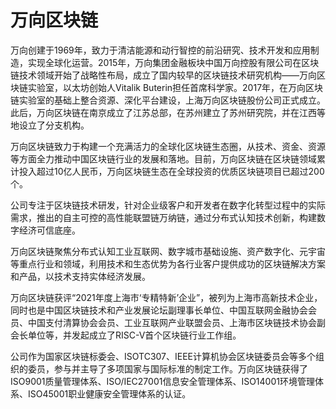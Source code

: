 # 

# 万向区块链

万向创建于1969年，致力于清洁能源和动行智控的前沿研究、技术开发和应用制造，实现全球化运营。2015年，万向集团金融板块中国万向控股有限公司在区块链技术领域开始了战略性布局，成立了国内较早的区块链技术研究机构——万向区块链实验室，以太坊创始人Vitalik Buterin担任首席科学家。2017年，在万向区块链实验室的基础上整合资源、深化平台建设，上海万向区块链股份公司正式成立。此后，万向区块链在南京成立了江苏总部，在苏州建立了苏州研究院，并在江西等地设立了分支机构。


万向区块链致力于构建一个充满活力的全球化区块链生态圈，从技术、资金、资源等方面全力推动中国区块链行业的发展和落地。目前，万向区块链在区块链领域累计投入超过10亿人民币，万向区块链生态在全球投资的优质区块链项目已超过200个。


公司专注于区块链技术研发，针对企业级客户和开发者在数字化转型过程中的实际需求，推出的自主可控的高性能联盟链万纳链，通过分布式认知技术创新，构建数字经济可信底座。


万向区块链聚焦分布式认知工业互联网、数字城市基础设施、资产数字化、元宇宙等重点行业和领域，利用技术和生态优势为各行业客户提供成功的区块链解决方案和产品，以技术支持实体经济发展。

万向区块链获评“2021年度上海市‘专精特新’企业”，被列为上海市高新技术企业，同时也是中国区块链技术和产业发展论坛副理事长单位、中国互联网金融协会会员、中国支付清算协会会员、工业互联网产业联盟会员、上海市区块链技术协会副会长单位等，并发起成立了RISC-V首个区块链行业工作组。

公司作为国家区块链标委会、ISOTC307、IEEE计算机协会区块链委员会等多个组织的委员，参与并主导了多项国家与国际标准的制定工作。万向区块链获得了ISO9001质量管理体系、ISO/IEC27001信息安全管理体系、ISO14001环境管理体系、ISO45001职业健康安全管理体系的认证。

